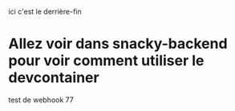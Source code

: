 ici c'est le derrière-fin

# Allez voir dans snacky-backend pour voir comment utiliser le devcontainer

test de webhook 77
